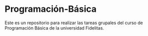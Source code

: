 # Programación-Básica
Este es un repositorio para realizar las tareas grupales del curso de Programación Básica de la universidad Fidelitas.
